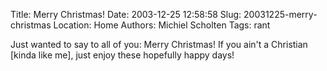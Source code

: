 Title: Merry Christmas!
Date: 2003-12-25 12:58:58
Slug: 20031225-merry-christmas
Location: Home
Authors: Michiel Scholten
Tags: rant

<p>Just wanted to say to all of you: Merry Christmas! If you ain't a Christian [kinda like me], just enjoy these hopefully happy days!</p>